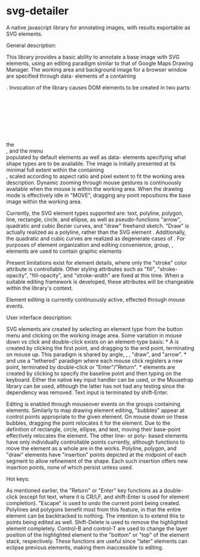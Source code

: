 # svg-detailer
A native javascript library for annotating images, with results exportable as SVG elements.

 General description:

   This library provides a basic ability to annotate a base image with SVG elements, using an editing paradigm
   similar to that of Google Maps Drawing Manager.  The working area and background image for a browser window
   are specified through data- elements of a containing <div>.  Invocation of the library causes DOM elements to
   be created in two parts: the <svg> itself within the container <div>, and the menu <div> populated by default
   elements as well as data- elements specifying what shape types are to be available.  The image is initially
   presented at its minimal full extent within the containing <div>, scaled according to aspect ratio and pixel
   extent to fit the working area description.  Dynamic zooming through mouse gestures is continuously available
   when the mouse is within the working area.  When the drawing mode is effectively idle in "MOVE", dragging any
   point repositions the base image within the working area.

   Currently, the SVG element types supported are: text, polyline, polygon, line, rectangle, circle, and ellipse, as
   well as pseudo-functions "arrow", quadratic and cubic Bezier curves, and "draw" freehand sketch.  "Draw" is actually
   realized as a polyline, rather than the SVG element <path>.  Additionally, the quadratic and cubic curves are
   realized as degenerate cases of <path>.  For purposes of element organization and editing convenience, group, <g>,
   elements are used to contain graphic elements

   Present limitations exist for element details, where only the "stroke" color attribute is controllable.  Other
   styling attributes such as "fill", "stroke-opacity", "fill-opacity", and "stroke-width" are fixed at this time.
   When a suitable editing framework is developed, these attributes will be changeable within the library's context.

   Element editing is currently continuously active, effected through mouse events.

 User interface description:

   SVG elements are created by selecting an element type from the button menu and clicking on the working image area.
   Some variation in mouse down vs click and double-click exists on an element-type basis:
      * A <line> is created by clicking the first point, and dragging to the end point, terminating on mouse up.  This
        paradigm is shared by <rect>angle, <circle>, <ellipse>, "draw", and "arrow".
      * <polyline> and <polygon> use a "tethered" paradigm where each mouse click registers a new point,
        terminated by double-click or "Enter"/"Return".
      * <text> elements are created by clicking to specify the baseline point and then typing on the keyboard.  Either
        the native key input handler can be used, or the Mousetrap library can be used, although the latter has not had
        any testing since the dependency was removed.  Text input is terminated by shift-Enter.

   Editing is enabled through mouseover events on the <g> groups containing elements. Similarly to map drawing element
   editing, "bubbles" appear at control points appropriate to the given element. On mouse down on these bubbles,
   dragging the point relocates it for the element.  Due to the definition of rectangle, circle, ellipse, and text,
   moving their base-point effectively relocates the element.  The other line-  or poly- based elements have only
   individually controllable points currently, although functions to move the element as a whole are in the works.
   Polyline, polygon, and "draw" elements have "insertion" points depicted at the midpoint of each segment to allow
   refinement of the shape.  Each such insertion offers new insertion points, none of which persist unless used.

   Hot keys:

   As mentioned earlier, the "Return" or "Enter" key functions as a double-click (except fot text, where it is CR/LF,
   and shift-Enter is used for element completion).  "Escape" is used to undo the current point being created.
   Polylines and polygons benefit most from this feature, in that the entire element can be backtracked to nothing. The
   intention is to extend this to points being edited as well.  Shift-Delete is used to remove the highlighted element
   completely.  Control-B and control-T are used to change the layer position of the highlighted element to the
   "bottom" or "top" of the element stack, respectively.  These functions are useful since "later" elements can
   eclipse previous elements, making them inaccessible to editing.
